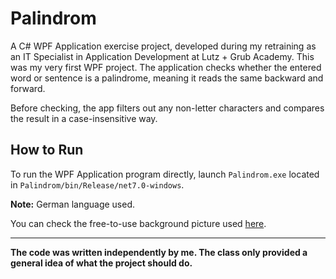 # Palindrom

A C# WPF Application exercise project, developed during my retraining as an IT Specialist in Application Development at Lutz + Grub Academy. This was my very first WPF project. The application checks whether the entered word or sentence is a palindrome, meaning it reads the same backward and forward.

Before checking, the app filters out any non-letter characters and compares the result in a case-insensitive way.

## How to Run

To run the WPF Application program directly, launch `Palindrom.exe` located in `Palindrom/bin/Release/net7.0-windows`.

**Note:** German language used.

You can check the free-to-use background picture used [here](https://www.freepik.com/free-vector/pop-art-comic-background-with-halftone-color-funny-cloud_24504434.htm#query=funny%20background&position=17&from_view=keyword&track=ais).

---

**The code was written independently by me. The class only provided a general idea of what the project should do.**
